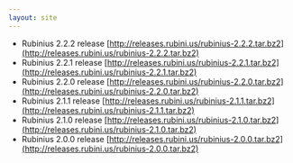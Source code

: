 ```yaml
---
layout: site
---
```


* Rubinius 2.2.2 release [http://releases.rubini.us/rubinius-2.2.2.tar.bz2](http://releases.rubini.us/rubinius-2.2.2.tar.bz2)
* Rubinius 2.2.1 release [http://releases.rubini.us/rubinius-2.2.1.tar.bz2](http://releases.rubini.us/rubinius-2.2.1.tar.bz2)
* Rubinius 2.2.0 release [http://releases.rubini.us/rubinius-2.2.0.tar.bz2](http://releases.rubini.us/rubinius-2.2.0.tar.bz2)
* Rubinius 2.1.1 release [http://releases.rubini.us/rubinius-2.1.1.tar.bz2](http://releases.rubini.us/rubinius-2.1.1.tar.bz2)
* Rubinius 2.1.0 release [http://releases.rubini.us/rubinius-2.1.0.tar.bz2](http://releases.rubini.us/rubinius-2.1.0.tar.bz2)
* Rubinius 2.0.0 release [http://releases.rubini.us/rubinius-2.0.0.tar.bz2](http://releases.rubini.us/rubinius-2.0.0.tar.bz2)
